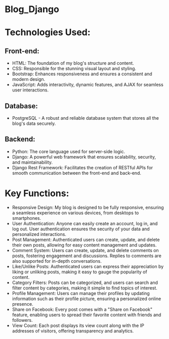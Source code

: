 # Blog_Django
# Technologies Used:
## Front-end:
- HTML: The foundation of my blog's structure and content.
- CSS: Responsible for the stunning visual layout and styling.
- Bootstrap: Enhances responsiveness and ensures a consistent and modern design.
- JavaScript: Adds interactivity, dynamic features, and AJAX for seamless user interactions.

## Database:
- PostgreSQL - A robust and reliable database system that stores all the blog's data securely.

## Backend:
- Python: The core language used for server-side logic.
- Django: A powerful web framework that ensures scalability, security, and maintainability.
- Django Rest Framework: Facilitates the creation of RESTful APIs for smooth communication between the front-end and back-end.

# Key Functions:
- Responsive Design: My blog is designed to be fully responsive, ensuring a seamless experience on various devices, from desktops to smartphones.
- User Authentication: Anyone can easily create an account, log in, and log out. User authentication ensures the security of your data and personalized interactions.
- Post Management: Authenticated users can create, update, and delete their own posts, allowing for easy content management and updates.
- Comment System: Users can create, update, and delete comments on posts, fostering engagement and discussions. Replies to comments are also supported for in-depth conversations.
- Like/Unlike Posts: Authenticated users can express their appreciation by liking or unliking posts, making it easy to gauge the popularity of content.
- Category Filters: Posts can be categorized, and users can search and filter content by categories, making it simple to find topics of interest.
- Profile Management: Users can manage their profiles by updating information such as their profile picture, ensuring a personalized online presence.
- Share on Facebook: Every post comes with a "Share on Facebook" feature, enabling users to spread their favorite content with friends and followers.
- View Count: Each post displays its view count along with the IP addresses of visitors, offering transparency and analytics.
